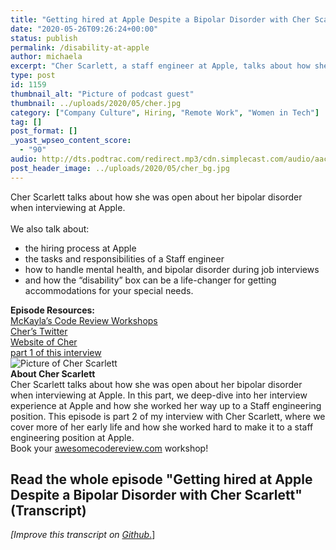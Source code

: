 ```yaml
---
title: "Getting hired at Apple Despite a Bipolar Disorder with Cher Scarlett"
date: "2020-05-26T09:26:24+00:00"
status: publish
permalink: /disability-at-apple
author: michaela
excerpt: "Cher Scarlett, a staff engineer at Apple, talks about how she got hired despite her biploar disorder,  disability and mental health issues."
type: post
id: 1159
thumbnail_alt: "Picture of podcast guest"
thumbnail: ../uploads/2020/05/cher.jpg
category: ["Company Culture", Hiring, "Remote Work", "Women in Tech"]
tag: []
post_format: []
_yoast_wpseo_content_score:
  - "90"
audio: http://dts.podtrac.com/redirect.mp3/cdn.simplecast.com/audio/aaca90/aaca909a-e34f-49ae-a86f-f59e4fa807f0/3560504a-0f4b-4628-8933-1f4ed66c891b/cher-part-2-ready_tc.mp3
post_header_image: ../uploads/2020/05/cher_bg.jpg
---
```


<div class="episode-about">
Cher Scarlett talks about how she was open about her bipolar disorder when interviewing at Apple.
<br/> <br/>We also talk about:
<ul>
<li> the hiring process at Apple</li>
<li> the tasks and responsibilities of a Staff engineer</li>
<li> how to handle mental health, and bipolar disorder during job interviews</li>
<li> and how the “disability” box can be a life-changer for getting accommodations for your special needs.</li>
</ul>
</div>
<div class=" episode-links">
<b>Episode Resources:</b><br/>
<a href="https://www.michaelagreiler.com/workshops/">McKayla’s Code Review Workshops</a><br/>
<a href="https://twitter.com/CHERdotdev">Cher’s Twitter</a><br/>
<a href="https://cher.dev/">Website of Cher</a><br/>
<a href="https://www.software-engineering-unlocked.com/from-hardship-to-apple/">part 1 of this interview</a><br/>
</div>

<div class="row pt-2 align-items-center">
<div class="col-4 guest-picture">
<img src="../uploads/2020/05/cher.jpg" alt="Picture of Cher Scarlett "/>
</div>
<div class="col-8 guest-about">
<b>About Cher Scarlett</b><br/>
Cher Scarlett talks about how she was open about her bipolar disorder when interviewing at Apple. In this part, we deep-dive into her interview experience at Apple and how she worked her way up to a Staff engineering position.
This episode is part 2 of my interview with Cher Scarlett, where we cover more of her early life and how she worked hard to make it to a staff engineering position at Apple.
</div>
</div>

<div class="sponsorship">
Book your <a href="https://www.michaelagreiler.com/workshops">awesomecodereview.com</a> workshop!
</div>

## Read the whole episode "Getting hired at Apple Despite a Bipolar Disorder with Cher Scarlett" (Transcript)

_\[Improve this transcript on [Github](https://github.com/mgreiler/se-unlocked/tree/master/Transcripts)_[.](https://github.com/mgreiler/se-unlocked/tree/master/Transcripts)\]

